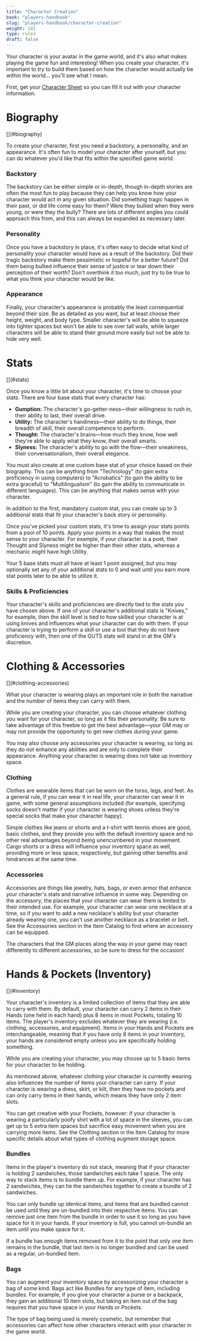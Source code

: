 ```yaml
---
title: "Character Creation"
book: "players-handbook"
slug: "players-handbook/character-creation"
weight: 101
type: rules
draft: false
---
```

Your character is your avatar in the game world, and it's also what makes playing the game fun and interesting! When you create your character, it's important to try to build them based on how the character would actually be within the world... you'll see what I mean.

First, get your [Character Sheet](./files/GUTS+_Character-Sheet.pdf) so you can fill it out with your character information.

<h1 class="is-inline" id="biography">Biography</h1>[<span class="icon"><i class="fa fa-link"></i></span>](#biography)

To create your character, first you need a backstory, a personality, and an appearance. It's often fun to model your character after yourself, but you can do whatever you'd like that fits within the specified game world.

### Backstory

The backstory can be either simple or in-depth, though in-depth stories are often the most fun to play because they can help you know how your character would act in any given situation. Did something tragic happen in their past, or did life come easy for them? Were they bullied when they were young, or were they the bully? There are lots of different angles you could approach this from, and this can always be expanded as necessary later.

### Personality

Once you have a backstory in place, it's often easy to decide what kind of personality your character would have as a result of the backstory. Did their tragic backstory make them pessimistic or hopeful for a better future? Did them being bullied influence their sense of justice or tear down their perception of their worth? Don't overthink it too much, just try to be true to what you think your character would be like.

### Appearance

Finally, your character's appearance is probably the least consequential beyond their size. Be as detailed as you want, but at least choose their height, weight, and body type. Smaller character's will be able to squeeze into tighter spaces but won't be able to see over tall walls, while larger characters will be able to stand their ground more easily but not be able to hide very well.

<h1 class="is-inline" id="stats">Stats</h1>[<span class="icon"><i class="fa fa-link"></i></span>](#stats)

Once you know a little bit about your character, it's time to choose your stats. There are four base stats that every character has:

* **Gumption:** The character's go-getter-ness—their willingness to rush in, their ability to last, their overall drive.
* **Utility:** The character's handiness—their ability to do things, their breadth of skill, their overall competence to perform.
* **Thought:** The character's brains—how much they know, how well they're able to apply what they know, their overall smarts.
* **Slyness:** The character's ability to go with the flow—their sneakiness, their conversationalism, their overall elegance.

You must also create at one custom base stat of your choice based on their biography. This can be anything from "Technology" (to gain extra proficiency in using computers) to "Acrobatics" (to gain the ability to be extra graceful) to "Multilingualism" (to gain the ability to communicate in different languages). This can be anything that makes sense with your character.

In addition to the first, mandatory custom stat, you can create up to 3 additional stats that fit your character's back story or personality.

Once you've picked your custom stats, it's time to assign your stats points from a pool of 10 points. Apply your points in a way that makes the most sense to your character. For example, if your character is a poet, their Thought and Slyness might be higher than their other stats, whereas a mechanic might have high Utility.

Your 5 base stats must all have at least 1 point assigned, but you may optionally set any of your additional stats to 0 and wait until you earn more stat points later to be able to utilize it.

### Skills & Proficiencies

Your character's skills and proficiencies are directly tied to the stats you have chosen above. If one of your character's additional stats is "Knives," for example, then the skill level is tied to how skilled your character is at using knives and influences what your character can do with them. If your character is trying to perform a skill or use a tool that they do not have proficiency with, then one of the GUTS stats will stand in at the GM's discretion.

<h1 class="is-inline" id="clothing-accessories">Clothing & Accessories</h1>[<span class="icon"><i class="fa fa-link"></i></span>](#clothing-accessories)

What your character is wearing plays an important role in both the narrative and the number of items they can carry with them.

While you are creating your character, you can choose whatever clothing you want for your character, so long as it fits their personality. Be sure to take advantage of this freebie to get the best advantage—your GM may or may not provide the opportunity to get new clothes during your game.

You may also choose any accessories your character is wearing, so long as they do not enhance any abilities and are only to complete their appearance.
Anything your character is wearing does not take up inventory space.

### Clothing

Clothes are wearable items that can be worn on the torso, legs, and feet. As a general rule, if you can wear it in real life, your character can wear it in game, with some general assumptions included (for example, specifying socks doesn't matter if your character is wearing shoes unless they're special socks that make your character happy).

Simple clothes like jeans or shorts and a t-shirt with tennis shoes are good, basic clothes, and they provide you with the default inventory space and no other real advantages beyond being unencumbered in your movement. Cargo shorts or a dress will influence your inventory space as well, providing more or less space, respectively, but gaining other benefits and hindrances at the same time.

### Accessories

Accessories are things like jewelry, hats, bags, or even armor that enhance your character's stats and narrative influence in some way. Depending on the accessory, the places that your character can wear them is limited to their intended use. For example, your character can wear one necklace at a time, so if you want to add a new necklace's ability but your character already wearing one, you can't use another necklace as a bracelet or belt. See the Accessories section in the Item Catalog to find where an accessory can be equipped.

The characters that the GM places along the way in your game may react differently to different accessories, so be sure to dress for the occasion!

<h1 class="is-inline" id="inventory">Hands & Pockets (Inventory)</h1>[<span class="icon"><i class="fa fa-link"></i></span>](#inventory)

Your character's inventory is a limited collection of items that they are able to carry with them. By default, your character can carry 2 items in their Hands (one held in each hand) plus 8 items in most Pockets, totaling 10 items. The player's inventory excludes whatever they are wearing (i.e. clothing, accessories, and equipment). Items in your Hands and Pockets are interchangeable, meaning that if you have only 8 items in your inventory, your hands are considered empty unless you are specifically holding something.

While you are creating your character, you may choose up to 5 basic items for your character to be holding.

As mentioned above, whatever clothing your character is currently wearing also influences the number of items your character can carry. If your character is wearing a dress, skirt, or kilt, then they have no pockets and can only carry items in their hands, which means they have only 2 item slots.

You can get creative with your Pockets, however: if your character is wearing a particularly poofy shirt with a lot of space in the sleeves, you can get up to 5 extra item spaces but sacrifice easy movement when you are carrying more items. See the Clothing section in the Item Catalog for more specific details about what types of clothing augment storage space.

### Bundles

Items in the player's inventory do not stack, meaning that if your character is holding 2 sandwiches, those sandwiches each take 1 space. The only way to stack items is to bundle them up. For example, if your character has 2 sandwiches, they can tie the sandwiches together to create a bundle of 2 sandwiches.

You can only bundle up identical items, and items that are bundled cannot be used until they are un-bundled into their respective items. You can remove just one item from the bundle in order to use it so long as you have space for it in your hands. If your inventory is full, you cannot un-bundle an item until you make space for it.

If a bundle has enough items removed from it to the point that only one item remains in the bundle, that last item is no longer bundled and can be used as a regular, un-bundled item.

### Bags

You can augment your inventory space by accessorizing your character a bag of some kind. Bags act like Bundles for any type of item, including bundles. For example, if you give your character a purse or a backpack, they gain an additional 10 item slots, but taking an item out of the bag requires that you have space in your Hands or Pockets.

The type of bag being used is merely cosmetic, but remember that accessories can affect how other characters interact with your character in the game world.